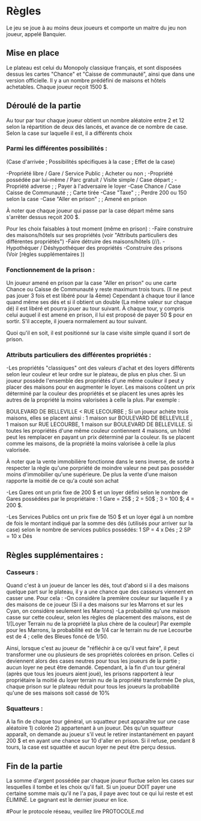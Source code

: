 # Règles

Le jeu se joue à au moins deux joueurs et comporte un maitre du jeu non joueur, appelé Banquier.

## Mise en place

Le plateau est celui du Monopoly classique français, et sont disposées dessus les cartes "Chance" et "Caisse de communauté", ainsi que dans une version officielle. Il y a un nombre prédéfini de maisons et hôtels achetables.
Chaque joueur reçoit 1500 $.

## Déroulé de la partie

Au tour par tour chaque joueur obtient un nombre aléatoire entre 2 et 12 selon la répartition de deux dés lancés, et avance de ce nombre de case. Selon la case sur laquelle il est, il a différents choix

### Parmi les différentes possibilités : 
(Case d'arrivée ; Possibilités spécifiques à la case ; Effet de la case)

-Propriété libre / Gare / Service Public  ; Acheter ou non ;
-Propriété possédée par lui-même / Parc gratuit / Visite simple / Case départ ; 
-Propriété adverse ; ; Payer à l'adversaire le loyer 
-Case Chance / Case Caisse de Communauté ; ; Carte tirée
-Case "Taxe" ; ; Perdre 200 ou 150 selon la case
-Case "Aller en prison" ; ; Amené en prison

À noter que chaque joueur qui passe par la case départ même sans s'arrêter dessus reçoit 200 $.

Pour les choix faisables à tout moment (même en prison) :
-Faire construire des maisons/hôtels sur ses propriétés (voir "Attributs particuliers des différentes propriétés")
-Faire détruire des maisons/hôtels (//).
-Hypothéquer / Déshypothéquer des propriétés 
-Construire des prisons (Voir [règles supplémentaires ))

### Fonctionnement de la prison : 
Un joueur amené en prison par la case "Aller en prison" ou une carte Chance ou Caisse de Communauté y reste maximum trois tours. (Il ne peut pas jouer 3 fois et est libéré pour la 4ème)
Cependant à chaque tour il lance quand même ses dés et si il obtient un double (La même valeur sur chaque dé) il est libéré et pourra jouer au tour suivant.
À chaque tour, y compris celui auquel il est amené en prison, il lui est proposé de payer 50 $ pour en sortir. S'il accepte, il jouera normalement au tour suivant.

Quoi qu'il en soit, il est positionné sur la case visite simple quand il sort de prison.

### Attributs particuliers des différentes propriétés :
-Les propriétés "classiques" ont des valeurs d'achat et des loyers différents selon leur couleur et leur ordre sur le plateau, de plus en plus cher.
Si un joueur possède l'ensemble des propriétés d'une même couleur il peut y placer des maisons pour en augmenter le loyer.
Les maisons coûtent un prix déterminé par la couleur des propriétés et se placent les unes après les autres de la propriété la moins valorisées à celle la plus. Par exemple :

BOULEVARD DE BELLEVILLE < RUE LECOURBE ; Si un joueur achète trois maisons, elles se placent ainsi : 1 maison sur BOULEVARD DE BELLEVILLE , 1 maison sur  RUE LECOURBE, 1 maison sur BOULEVARD DE BELLEVILLE.
Si toutes les propriétés d'une même couleur contiennent 4 maisons, un hôtel peut les remplacer en payant un prix déterminé par la couleur. Ils se placent comme les maisons, de la propriété la moins valorisée à celle la plus valorisée.

À noter que la vente immobilière fonctionne dans le sens inverse, de sorte à respecter la règle qu'une porpriété de moindre valeur ne peut pas posséder moins d'immobilier qu'une supérieure.
De plus la vente d'une maison rapporte la moitié de ce qu'a couté son achat


-Les Gares ont un prix fixe de 200 $ et un loyer défini selon le nombre de Gares possédées par le propriétaire : 1 Gare = 25$ ; 2 = 50$ ; 3 = 100 $; 4 = 200 $.

-Les Services Publics ont un prix fixe de 150 $ et un loyer égal à un nombre de fois le montant indiqué par la somme des dés (utilisés pour arriver sur la case) selon le nombre de services publics possédés: 1 SP = 4 x Dés ; 2 SP = 10 x Dés

## Règles supplémentaires :

### Casseurs :

Quand c'est à un joueur de lancer les dés, tout d'abord si il a des maisons quelque part sur le plateau, il y a une chance que des casseurs viennent en casser une. Pour cela :
-On considère la première couleur sur laquelle il y a des maisons de ce joueur (Si il a des maisons sur les Marrons et sur les Cyan, on considère seulement les Marrons)
-La probabilité qu'une maison casse sur cette couleur, selon les règles de placement des maisons, est de 1/[Loyer Terrain nu de la propriété la plus chère de la couleur] 
Par exemple pour les Marrons, la probabilité est de 1/4 car le terrain nu de rue Lecourbe est de 4 ; celle des Bleues foncé de 1/50.

Ainsi, lorsque c'est au joueur de "réfléchir à ce qu'il veut faire", il peut transformer une ou plusieurs de ses propriétés colorées en prison.
Celles ci deviennent alors des cases neutres pour tous les joueurs de la partie ; aucun loyer ne peut être demandé.
Cependant, à la fin d'un tour général (après que tous les joueurs aient joué), les prisons rapportent à leur propriétaire la moitié du loyer terrain nu de la propriété transformée
De plus, chaque prison sur le plateau réduit pour tous les joueurs la probabilité qu'une de ses maisons soit cassé de 10%

### Squatteurs :

A la fin de chaque tour général, un squatteur peut apparaître sur une case aléatoire 1) colorée 2) appartenant à un joueur. 
Dès qu'un squatteur apparaît, on demande au joueur s'il veut le retirer instantanément en payant 200 $ et en ayant une chance sur 10 d'aller en prison.
Si il refuse, pendant 8 tours, la case est squattée et aucun loyer ne peut être perçu dessus.


## Fin de la partie

La somme d'argent possédée par chaque joueur fluctue selon les cases sur lesquelles il tombe et les choix qu'il fait. Si un joueur DOIT payer une certaine somme mais qu'il ne l'a pas, il paye avec tout ce qui lui reste et est ÉLIMINÉ.
Le gagnant est le dernier joueur en lice.

#Pour le protocole réseau, veuillez lire PROTOCOLE.md
